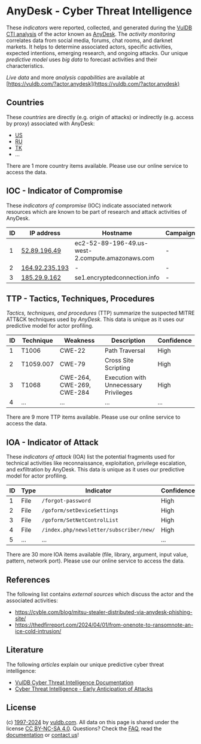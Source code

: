 # AnyDesk - Cyber Threat Intelligence

These _indicators_ were reported, collected, and generated during the [VulDB CTI analysis](https://vuldb.com/?kb.cti) of the actor known as [AnyDesk](https://vuldb.com/?actor.anydesk). The _activity monitoring_ correlates data from social media, forums, chat rooms, and darknet markets. It helps to determine associated actors, specific activities, expected intentions, emerging research, and ongoing attacks. Our unique _predictive model_ uses _big data_ to forecast activities and their characteristics.

_Live data_ and more _analysis capabilities_ are available at [https://vuldb.com/?actor.anydesk](https://vuldb.com/?actor.anydesk)

## Countries

These _countries_ are directly (e.g. origin of attacks) or indirectly (e.g. access by proxy) associated with AnyDesk:

* [US](https://vuldb.com/?country.us)
* [RU](https://vuldb.com/?country.ru)
* [TK](https://vuldb.com/?country.tk)
* ...

There are 1 more country items available. Please use our online service to access the data.

## IOC - Indicator of Compromise

These _indicators of compromise_ (IOC) indicate associated network resources which are known to be part of research and attack activities of AnyDesk.

ID | IP address | Hostname | Campaign | Confidence
-- | ---------- | -------- | -------- | ----------
1 | [52.89.196.49](https://vuldb.com/?ip.52.89.196.49) | ec2-52-89-196-49.us-west-2.compute.amazonaws.com | - | Medium
2 | [164.92.235.193](https://vuldb.com/?ip.164.92.235.193) | - | - | High
3 | [185.29.9.162](https://vuldb.com/?ip.185.29.9.162) | se1.encryptedconnection.info | - | High

## TTP - Tactics, Techniques, Procedures

_Tactics, techniques, and procedures_ (TTP) summarize the suspected MITRE ATT&CK techniques used by _AnyDesk_. This data is unique as it uses our predictive model for actor profiling.

ID | Technique | Weakness | Description | Confidence
-- | --------- | -------- | ----------- | ----------
1 | T1006 | CWE-22 | Path Traversal | High
2 | T1059.007 | CWE-79 | Cross Site Scripting | High
3 | T1068 | CWE-264, CWE-269, CWE-284 | Execution with Unnecessary Privileges | High
4 | ... | ... | ... | ...

There are 9 more TTP items available. Please use our online service to access the data.

## IOA - Indicator of Attack

These _indicators of attack_ (IOA) list the potential fragments used for technical activities like reconnaissance, exploitation, privilege escalation, and exfiltration by AnyDesk. This data is unique as it uses our predictive model for actor profiling.

ID | Type | Indicator | Confidence
-- | ---- | --------- | ----------
1 | File | `/forgot-password` | High
2 | File | `/goform/setDeviceSettings` | High
3 | File | `/goform/SetNetControlList` | High
4 | File | `/index.php/newsletter/subscriber/new/` | High
5 | ... | ... | ...

There are 30 more IOA items available (file, library, argument, input value, pattern, network port). Please use our online service to access the data.

## References

The following list contains _external sources_ which discuss the actor and the associated activities:

* https://cyble.com/blog/mitsu-stealer-distributed-via-anydesk-phishing-site/
* https://thedfirreport.com/2024/04/01/from-onenote-to-ransomnote-an-ice-cold-intrusion/

## Literature

The following _articles_ explain our unique predictive cyber threat intelligence:

* [VulDB Cyber Threat Intelligence Documentation](https://vuldb.com/?kb.cti)
* [Cyber Threat Intelligence - Early Anticipation of Attacks](https://www.scip.ch/en/?labs.20201022)

## License

(c) [1997-2024](https://vuldb.com/?kb.changelog) by [vuldb.com](https://vuldb.com/?kb.about). All data on this page is shared under the license [CC BY-NC-SA 4.0](https://creativecommons.org/licenses/by-nc-sa/4.0/). Questions? Check the [FAQ](https://vuldb.com/?kb.faq), read the [documentation](https://vuldb.com/?kb) or [contact us](https://vuldb.com/?contact)!

